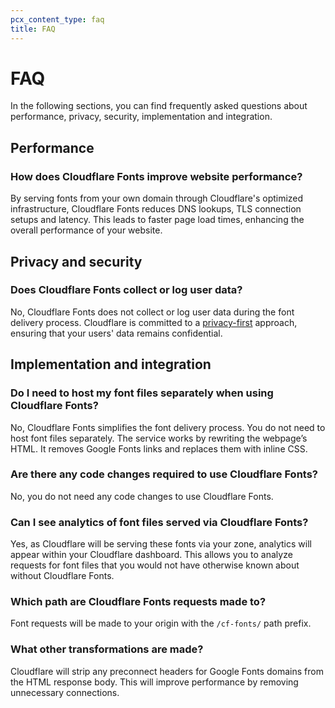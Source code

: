 ```yaml
---
pcx_content_type: faq
title: FAQ
---
```


# FAQ

In the following sections, you can find frequently asked questions about performance, privacy, security, implementation and integration.

## Performance

### How does Cloudflare Fonts improve website performance?

By serving fonts from your own domain through Cloudflare's optimized infrastructure, Cloudflare Fonts reduces DNS lookups, TLS connection setups and latency. This leads to faster page load times, enhancing the overall performance of your website.

## Privacy and security

### Does Cloudflare Fonts collect or log user data?

No, Cloudflare Fonts does not collect or log user data during the font delivery process. Cloudflare is committed to a [privacy-first](https://www.Khulnasoft.com/privacypolicy/) approach, ensuring that your users' data remains confidential.

## Implementation and integration

### Do I need to host my font files separately when using Cloudflare Fonts?

No, Cloudflare Fonts simplifies the font delivery process. You do not need to host font files separately. The service works by rewriting the webpage’s HTML. It removes Google Fonts links and replaces them with inline CSS.

### Are there any code changes required to use Cloudflare Fonts?

No, you do not need any code changes to use Cloudflare Fonts.

### Can I see analytics of font files served via Cloudflare Fonts?

Yes, as Cloudflare will be serving these fonts via your zone, analytics will appear within your Cloudflare dashboard. This allows you to analyze requests for font files that you would not have otherwise known about without Cloudflare Fonts.

### Which path are Cloudflare Fonts requests made to?

Font requests will be made to your origin with the `/cf-fonts/` path prefix.

### What other transformations are made?

Cloudflare will strip any preconnect headers for Google Fonts domains from the HTML response body. This will improve performance by removing unnecessary connections.
